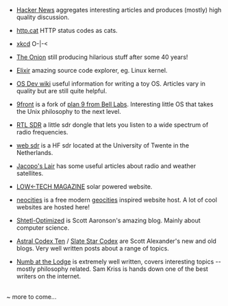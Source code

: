 
* [Hacker News](https://news.ycombinator.com/news) aggregates interesting articles and produces (mostly) high quality discussion.

* [http.cat](https://http.cat/) HTTP status codes as cats.
* [xkcd](https://xkcd.com/) O-|-<
* [The Onion](https://theonion.com/) still producing hilarious stuff after some 40 years!

* [Elixir](https://elixir.bootlin.com/linux/v6.16/source) amazing source code explorer, eg. Linux kernel.

* [OS Dev wiki](https://wiki.osdev.org) useful information for writing a toy OS. Articles vary in quality but are still quite helpful.
* [9front](https://www.9front.org/) is a fork of [plan 9 from Bell Labs](https://en.wikipedia.org/wiki/Plan_9_from_Bell_Labs). Interesting little OS that takes the Unix philosophy to the next level.

* [RTL SDR](https://www.rtl-sdr.com/) a little sdr dongle that lets you listen to a wide spectrum of radio frequencies.
* [web sdr](http://websdr.ewi.utwente.nl:8901/) is a HF sdr located at the University of Twente in the Netherlands.
* [Jacopo's Lair](https://a-centauri.com/) has some useful articles about radio and weather satellites.

* [LOW←TECH MAGAZINE](https://solar.lowtechmagazine.com/) solar powered website.

* [neocities](https://neocities.org/) is a free modern [geocities](https://en.wikipedia.org/wiki/GeoCitiesa) inspired website host. A lot of cool websites are hosted here!

* [Shtetl-Optimized](https://scottaaronson.blog/) is Scott Aaronson's amazing blog. Mainly about computer science.
* [Astral Codex Ten](https://substack.com/@astralcodexten) / [Slate Star Codex](https://slatestarcodex.com/) are Scott Alexander's new and old blogs. Very well written posts about a range of topics.
* [Numb at the Lodge](https://substack.com/@samkriss) is extremely well written, covers interesting topics -- mostly philosophy related. Sam Kriss is hands down one of the best writers on the internet.

<br>
~ more to come...
